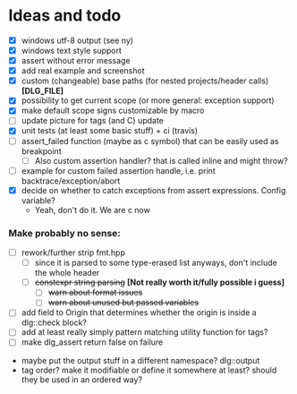 # Ideas and todo

- [x] windows utf-8 output (see ny)
- [x] windows text style support
- [x] assert without error message
- [x] add real example and screenshot
- [x] custom (changeable) base paths (for nested projects/header calls) __[DLG_FILE]__
- [x] possibility to get current scope (or more general: exception support)
- [x] make default scope signs customizable by macro
- [ ] update picture for tags (and C) update
- [x] unit tests (at least some basic stuff) + ci (travis)
- [ ] assert_failed function (maybe as c symbol) that can be easily used as breakpoint
	- [ ] Also custom assertion handler? that is called inline and might throw?
- [ ] example for custom failed assertion handle, i.e. print backtrace/exception/abort
- [x] decide on whether to catch exceptions from assert expressions. Config variable?
	- Yeah, don't do it. We are c now

### Make probably no sense:

- [ ] rework/further strip fmt.hpp
	- [ ] since it is parsed to some type-erased list anyways, don't include the whole header
	- [ ] ~~constexpr string parsing~~ __[Not really worth it/fully possible i guess]__
		- [ ] ~~warn about format issues~~
		- [ ] ~~warn about unused but passed variables~~
- [ ] add field to Origin that determines whether the origin is inside a dlg::check block?
- [ ] add at least really simply pattern matching utility function for tags?
- [ ] make dlg_assert return false on failure

- maybe put the output stuff in a different namespace? dlg::output
- tag order? make it modifiable or define it somewhere at least? should they be used in an ordered way?

